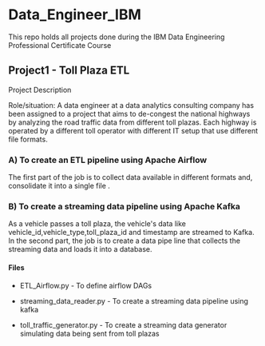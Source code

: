 # Data_Engineer_IBM
This repo holds all projects done during the IBM Data Engineering Professional Certificate Course

## Project1 - Toll Plaza ETL 

Project Description

Role/situation: A data engineer at a data analytics consulting company has been assigned to a project that aims to de-congest the national 
highways by analyzing the road traffic data from different toll plazas. 
Each highway is operated by a different toll operator with different IT setup that use different file formats.

### A) To create an ETL pipeline using Apache Airflow
The first part of the job is to collect data available in different formats and, consolidate it into a single file . 

### B) To create a streaming data pipeline using Apache Kafka
As a vehicle passes a toll plaza, the vehicle's data like vehicle_id,vehicle_type,toll_plaza_id 
and timestamp are streamed to Kafka. 
In the second part, the job is to create a data pipe line that collects the streaming data and loads it into a database.

#### Files

- ETL_Airflow.py - To define airflow DAGs
  
- streaming_data_reader.py - To create a streaming data pipeline using kafka
  
- toll_traffic_generator.py - To create a streaming data generator simulating data being sent from toll plazas

